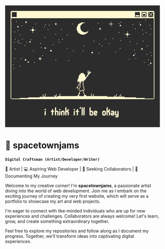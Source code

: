 ![](https://github.com/spacetownjams/spacetownjams/blob/main/github-banner1.gif)
# 🌌 spacetownjams

**`Digital Craftsman (Artist/Developer/Writer)`**

🎨 Artist | 💻 Aspiring Web Developer | 🌟 Seeking Collaborators | 📸 Documenting My Journey

Welcome to my creative corner! I'm **spacetownjams**, a passionate artist diving into the world of web development. Join me as I embark on the exciting journey of creating my very first website, which will serve as a portfolio to showcase my art and web projects.

I'm eager to connect with like-minded individuals who are up for new experiences and challenges. Collaborators are always welcome! Let's learn, grow, and create something extraordinary together.

Feel free to explore my repositories and follow along as I document my progress. Together, we'll transform ideas into captivating digital experiences.
